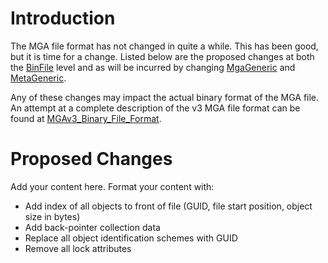 # Introduction #

The MGA file format has not changed in quite a while.  This has been good, but it is time for a change.  Listed below are the proposed changes at both the [BinFile](http://code.google.com/p/mgalib/source/browse/trunk/Core/BinFile.cpp?r=6) level and as will be incurred by changing [MgaGeneric](http://code.google.com/p/mgalib/source/browse/trunk/MGA/MgaGeneric.cpp?r=5) and [MetaGeneric](http://code.google.com/p/mgalib/source/browse/trunk/Meta/MetaGeneric.cpp?r=5).

Any of these changes may impact the actual binary format of the MGA file.  An attempt at a complete description of the v3 MGA file format can be found at [MGAv3\_Binary\_File\_Format](MGAv3_Binary_File_Format.md).


# Proposed Changes #

Add your content here.  Format your content with:
  * Add index of all objects to front of file (GUID, file start position, object size in bytes)
  * Add back-pointer collection data
  * Replace all object identification schemes with GUID
  * Remove all lock attributes